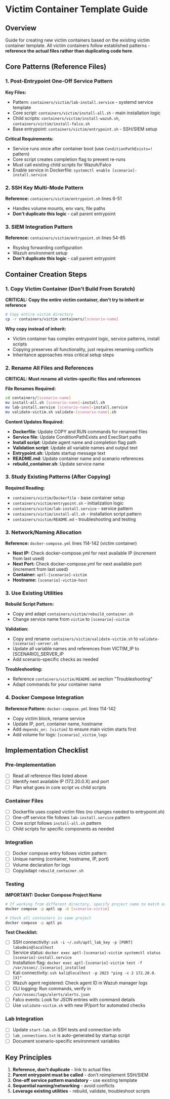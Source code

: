 # Victim Container Template Guide

## Overview

Guide for creating new victim containers based on the existing victim container template. All victim containers follow established patterns - **reference the actual files rather than duplicating code here**.

## Core Patterns (Reference Files)

### 1. Post-Entrypoint One-Off Service Pattern

**Key Files:**

- Pattern: `containers/victim/lab-install.service` - systemd service template
- Core script: `containers/victim/install-all.sh` - main installation logic  
- Child scripts: `containers/victim/install-wazuh.sh`, `containers/victim/install-falco.sh`
- Base entrypoint: `containers/victim/entrypoint.sh` - SSH/SIEM setup

**Critical Requirements:**

- Service runs once after container boot (use `ConditionPathExists=!` pattern)
- Core script creates completion flag to prevent re-runs
- Must call existing child scripts for Wazuh/Falco
- Enable service in Dockerfile: `systemctl enable [scenario]-install.service`

### 2. SSH Key Multi-Mode Pattern

**Reference:** `containers/victim/entrypoint.sh` lines 6-51

- Handles volume mounts, env vars, file paths
- **Don't duplicate this logic** - call parent entrypoint

### 3. SIEM Integration Pattern

**Reference:** `containers/victim/entrypoint.sh` lines 54-85

- Rsyslog forwarding configuration
- Wazuh environment setup
- **Don't duplicate this logic** - call parent entrypoint

## Container Creation Steps

### 1. Copy Victim Container (Don't Build From Scratch)

**CRITICAL: Copy the entire victim container, don't try to inherit or reference**

```bash
# Copy entire victim directory
cp -r containers/victim containers/[scenario-name]
```

**Why copy instead of inherit:**

- Victim container has complex entrypoint logic, service patterns, install scripts
- Copying preserves all functionality, just requires renaming conflicts
- Inheritance approaches miss critical setup steps

### 2. Rename All Files and References

**CRITICAL: Must rename all victim-specific files and references**

**File Renames Required:**

```bash
cd containers/[scenario-name]
mv install-all.sh [scenario-name]-install.sh
mv lab-install.service [scenario-name]-install.service  
mv validate-victim.sh validate-[scenario-name].sh
```

**Content Updates Required:**

- **Dockerfile**: Update COPY and RUN commands for renamed files
- **Service file**: Update ConditionPathExists and ExecStart paths
- **Install script**: Update agent name and completion flag path
- **Validation script**: Update all variable names and output text
- **Entrypoint.sh**: Update startup message text
- **README.md**: Update container name and scenario references
- **rebuild_container.sh**: Update service name

### 3. Study Existing Patterns (After Copying)

**Required Reading:**

- `containers/victim/Dockerfile` - base container setup
- `containers/victim/entrypoint.sh` - initialization logic
- `containers/victim/lab-install.service` - service pattern
- `containers/victim/install-all.sh` - installation script pattern
- `containers/victim/README.md` - troubleshooting and testing

### 3. Network/Naming Allocation

**Reference:** `docker-compose.yml` lines 114-142 (victim container)

- **Next IP:** Check docker-compose.yml for next available IP (increment from last used)
- **Next Port:** Check docker-compose.yml for next available port (increment from last used)
- **Container:** `aptl-[scenario]-victim`
- **Hostname:** `[scenario]-victim-host`

### 3. Use Existing Utilities

**Rebuild Script Pattern:**

- Copy and adapt `containers/victim/rebuild_container.sh`
- Change service name from `victim` to `[scenario]-victim`

**Validation:**

- Copy and rename `containers/victim/validate-victim.sh` to `validate-[scenario]-server.sh`
- Update all variable names and references from VICTIM_IP to [SCENARIO]_SERVER_IP
- Add scenario-specific checks as needed

**Troubleshooting:**

- Reference `containers/victim/README.md` section "Troubleshooting"
- Adapt commands for your container name

### 4. Docker Compose Integration

**Reference Pattern:** `docker-compose.yml` lines 114-142

- Copy victim block, rename service
- Update IP, port, container name, hostname
- Add `depends_on: [victim]` to ensure main victim starts first
- Add volume for logs: `[scenario]_victim_logs`

## Implementation Checklist

### Pre-Implementation

- [ ] Read all reference files listed above
- [ ] Identify next available IP (172.20.0.X) and port
- [ ] Plan what goes in core script vs child scripts

### Container Files

- [ ] Dockerfile uses copied victim files (no changes needed to entrypoint.sh)
- [ ] One-off service file follows `lab-install.service` pattern
- [ ] Core script follows `install-all.sh` pattern
- [ ] Child scripts for specific components as needed

### Integration  

- [ ] Docker compose entry follows victim pattern
- [ ] Unique naming (container, hostname, IP, port)
- [ ] Volume declaration for logs
- [ ] Copy/adapt `rebuild_container.sh`

### Testing

**IMPORTANT: Docker Compose Project Name**

```bash
# If working from different directory, specify project name to match existing lab
docker compose -p aptl up -d [scenario-victim]

# Check all containers in same project
docker compose -p aptl ps
```

**Test Checklist:**

- [ ] SSH connectivity: `ssh -i ~/.ssh/aptl_lab_key -p [PORT] labadmin@localhost`
- [ ] Service status: `docker exec aptl-[scenario]-victim systemctl status [scenario]-install.service`
- [ ] Installation flag: `docker exec aptl-[scenario]-victim test -f /var/ossec/.[scenario]_installed`
- [ ] Kali connectivity: `ssh kali@localhost -p 2023 "ping -c 2 172.20.0.[X]"`
- [ ] Wazuh agent registered: Check agent ID in Wazuh manager logs
- [ ] CLI logging: Run commands, verify in `/var/ossec/logs/alerts/alerts.json`
- [ ] Falco events: Look for JSON entries with command details
- [ ] Use `validate-victim.sh` with new IP/port for automated checks

### Lab Integration

- [ ] Update `start-lab.sh` SSH tests and connection info
- [ ] `lab_connections.txt` is auto-generated by startup script  
- [ ] Document scenario-specific environment variables

## Key Principles

1. **Reference, don't duplicate** - link to actual files
2. **Parent entrypoint must be called** - don't reimplement SSH/SIEM
3. **One-off service pattern mandatory** - use existing template
4. **Sequential naming/networking** - avoid conflicts
5. **Leverage existing utilities** - rebuild, validate, troubleshoot scripts
